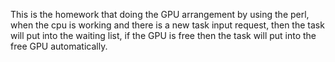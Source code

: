 This is the homework that doing the GPU arrangement by using the perl, when the cpu is working and there is a new task input request,
then the task will put into the waiting list, if the GPU is free then the task will put into the free GPU automatically.
